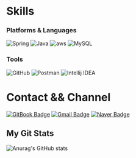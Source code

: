 # Skills
### Platforms & Languages
![Spring](https://img.shields.io/badge/Spring-6DB33F.svg?&style=for-the-badge&logo=Spring&logoColor=white)
![Java](https://img.shields.io/badge/Java-007396.svg?&style=for-the-badge&logo=Java&logoColor=white)
![aws](https://img.shields.io/badge/aws-232F3E.svg?&style=for-the-badge&logo=amazonaws&logoColor=white)
![MySQL](https://img.shields.io/badge/MySQL-4479A1.svg?&style=for-the-badge&logo=MySQL&logoColor=white)

### Tools
![GitHub](https://img.shields.io/badge/GitHub-181717.svg?&style=for-the-badge&logo=github&logoColor=white)
![Postman](https://img.shields.io/badge/Postman-ff6c37.svg?&style=for-the-badge&logo=Postman&logoColor=white)
![Intellij IDEA](https://img.shields.io/badge/intellij-000000.svg?&style=for-the-badge&logo=intellijidea&logoColor=white)

# Contact && Channel
[![GitBook Badge](http://img.shields.io/badge/GitBook-3884FF?style=flat-square&logo=gitbook&logoColor=white)](https://localhost8586.gitbook.io/heo-blog/)
[![Gmail Badge](https://img.shields.io/badge/Gmail-d14836?style=flat-square&logo=Gmail&logoColor=white&link=mailto:localhost8586@gmail.com)](mailto:localhost8586@gmail.com)
[![Naver Badge](https://img.shields.io/badge/Naver-03C75A?style=flat-square&logo=Naver&logoColor=white&link=mailto:gjdbs2597@naver.com)](mailto:gjdbs2597@naver.com)

## My Git Stats
![Anurag's GitHub stats](https://github-readme-stats.vercel.app/api?username=Heo-y-y&show_icons=true&theme=radical)
